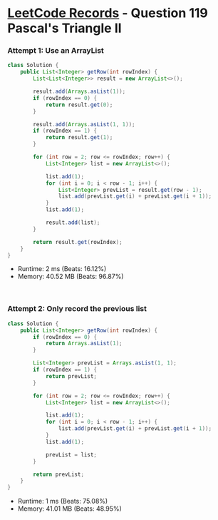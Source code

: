 # [LeetCode Records](../../README.md) - Question 119 Pascal's Triangle II

### Attempt 1: Use an ArrayList
```java
class Solution {
    public List<Integer> getRow(int rowIndex) {
        List<List<Integer>> result = new ArrayList<>();

        result.add(Arrays.asList(1));
        if (rowIndex == 0) {
            return result.get(0);
        }

        result.add(Arrays.asList(1, 1));
        if (rowIndex == 1) {
            return result.get(1);
        }

        for (int row = 2; row <= rowIndex; row++) {
            List<Integer> list = new ArrayList<>();

            list.add(1);
            for (int i = 0; i < row - 1; i++) {
                List<Integer> prevList = result.get(row - 1);
                list.add(prevList.get(i) + prevList.get(i + 1));
            }
            list.add(1);

            result.add(list);
        }

        return result.get(rowIndex);
    }
}
```
- Runtime: 2 ms (Beats: 16.12%)
- Memory: 40.52 MB (Beats: 96.87%)

<br>

### Attempt 2: Only record the previous list
```java
class Solution {
    public List<Integer> getRow(int rowIndex) {
        if (rowIndex == 0) {
            return Arrays.asList(1);
        }

        List<Integer> prevList = Arrays.asList(1, 1);
        if (rowIndex == 1) {
            return prevList;
        }

        for (int row = 2; row <= rowIndex; row++) {
            List<Integer> list = new ArrayList<>();

            list.add(1);
            for (int i = 0; i < row - 1; i++) {
                list.add(prevList.get(i) + prevList.get(i + 1));
            }
            list.add(1);

            prevList = list;
        }

        return prevList;
    }
}
```
- Runtime: 1 ms (Beats: 75.08%)
- Memory: 41.01 MB (Beats: 48.95%)

<br>
